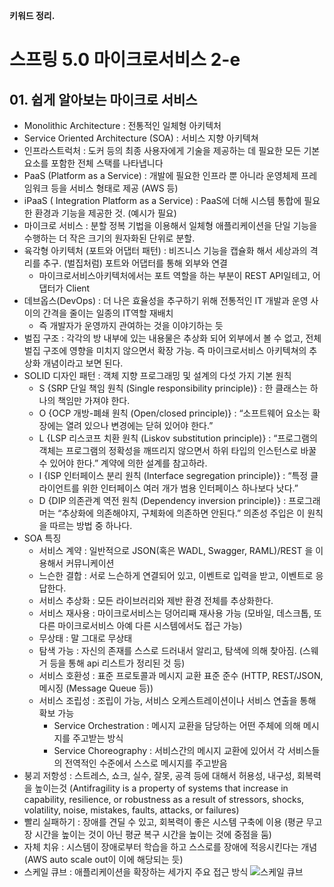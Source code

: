 **키워드 정리.**

# 스프링 5.0 마이크로서비스 2-e 
## 01. 쉽게 알아보는 마이크로 서비스
- Monolithic Architecture : 전통적인 일체형 아키텍처
- Service Oriented Architecture (SOA) : 서비스 지향 아키텍쳐
- 인프라스트럭처 : 도커 등의 최종 사용자에게 기술을 제공하는 데 필요한 모든 기본 요소를 포함한 전체 스택를 나타냅니다
- PaaS (Platform as a Service) : 개발에 필요한 인프라 뿐 아니라 운영체제 프레임워크 등을 서비스 형태로 제공 (AWS 등)
- iPaaS ( Integration Platform as a Service) : PaaS에 더해 시스템 통합에 필요한 환경과 기능을 제공한 것. (예시가 필요)
- 마이크로 서비스 : 분할 정복 기법을 이용해서 일체형 애플리케이션을 단일 기능을 수행하는 더 작은 크기의 원자화된 단위로 분할.
- 육각형 아키텍처 (포트와 어댑터 패턴) : 비즈니스 기능을 캡슐화 해서 세상과의 격리를 추구. (벌집처럼) 포트와 어댑터를 통해 외부와 연결
	- 마이크로서비스아키텍처에서는 포트 역할을 하는 부분이 REST API일테고, 어댑터가 Client
- 데브옵스(DevOps) : 더 나은 효율성을 추구하기 위해 전통적인 IT 개발과 운영 사이의 간격을 줄이는 일종의 IT역할 재배치
	- 즉 개발자가 운영까지 관여하는 것을 이야기하는 듯
- 벌집 구조 : 각각의 방 내부에 있는 내용물은 추상화 되어 외부에서 볼 수 없고, 전체 벌집 구조에 영향을 미치지 않으면서 확장 가능. 즉 마이크로서비스 아키텍쳐의 추상화 개념이라고 보면 된다.
- SOLID 디자인 패턴 : 객체 지향 프로그래밍 및 설계의 다섯 가지 기본 원칙
	- S {SRP 단일 책임 원칙 (Single responsibility principle)} : 한 클래스는 하나의 책임만 가져야 한다.
	- O {OCP 개방-폐쇄 원칙 (Open/closed principle)} : “소프트웨어 요소는 확장에는 열려 있으나 변경에는 닫혀 있어야 한다.”
	- L {LSP 리스코프 치환 원칙 (Liskov substitution principle)} : “프로그램의 객체는 프로그램의 정확성을 깨뜨리지 않으면서 하위 타입의 인스턴스로 바꿀 수 있어야 한다.” 계약에 의한 설계를 참고하라.
	- I {ISP 인터페이스 분리 원칙 (Interface segregation principle)} : “특정 클라이언트를 위한 인터페이스 여러 개가 범용 인터페이스 하나보다 낫다.”
	- D {DIP 의존관계 역전 원칙 (Dependency inversion principle)} : 프로그래머는 “추상화에 의존해야지, 구체화에 의존하면 안된다.” 의존성 주입은 이 원칙을 따르는 방법 중 하나다.
- SOA 특징
	- 서비스 계약 : 일반적으로 JSON(혹은 WADL, Swagger, RAML)/REST 을 이용해서 커뮤니케이션
	- 느슨한 결합 : 서로 느슨하게 연결되어 있고, 이벤트로 입력을 받고, 이벤트로 응답한다.
	- 서비스 추상화 : 모든 라이브러리와 제반 환경 전체를 추상화한다.
	- 서비스 재사용 : 마이크로서비스는 덩어리째 재사용 가능 (모바일, 데스크톱, 또 다른 마이크로서비스 아예 다른 시스템에서도 접근 가능)
	- 무상태 : 말 그대로 무상태
	- 탐색 가능 : 자신의 존재를 스스로 드러내서 알리고, 탐색에 의해 찾아짐. (스웨거 등을 통해 api 리스트가 정리된 것 등)
	- 서비스 호환성 : 표준 프로토콜과 메시지 교환 표준 준수 (HTTP, REST/JSON, 메시징 (Message Queue 등))
	- 서비스 조립성 : 조립이 가능, 서비스 오케스트레이션이나 서비스 연출을 통해 확보 가능
		- Service Orchestration : 메시지 교환을 담당하는 어떤 주체에 의해 메시지를 주고받는 방식
		- Service Choreography : 서비스간의 메시지 교환에 있어서 각 서비스들의 전역적인 수준에서 스스로 메시지를 주고받음
- 붕괴 저항성 : 스트레스, 쇼크, 실수, 잘못, 공격 등에 대해서 허용성, 내구성, 회복력을 높이는것 (Antifragility is a property of systems that increase in capability, resilience, or robustness as a result of stressors, shocks, volatility, noise, mistakes, faults, attacks, or failures)
- 빨리 실패하기 : 장애를 견딜 수 있고, 회복력이 좋은 시스템 구축에 이용 (평균 무고장 시간을 높이는 것이 아닌 평균 복구 시간을 높이는 것에 중점을 둠)
- 자체 치유 : 시스템이 장애로부터 학습을 하고 스스로를 장애에 적응시킨다는 개념 (AWS auto scale out이 이에 해당되는 듯)
- 스케일 큐브 : 애플리케이션을 확장하는 세가지 주요 접근 방식
![스케일 큐브](http://microservices.io/i/DecomposingApplications.021.jpg "스케일 큐브")
